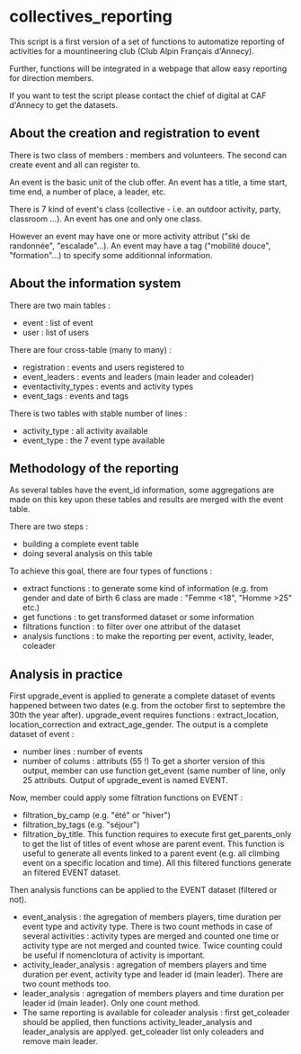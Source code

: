 # collectives_reporting

This script is a first version of a set of functions to automatize reporting of activities for a mountineering club (Club Alpin Français d'Annecy).

Further, functions will be integrated in a webpage that allow easy reporting for direction members.

If you want to test the script please contact the chief of digital at CAF d'Annecy to get the datasets.

## About the creation and registration to event

There is two class of members : members and volunteers. The second can create event and all can register to. 

An event is the basic unit of the club offer. An event has a title, a time start, time end, a number of place, a leader, etc.

There is 7 kind of event's class (collective - i.e. an outdoor activity, party, classroom ...). An event has one and only one class.

However an event may have one or more activity attribut ("ski de randonnée", "escalade"...). An event may have a tag  ("mobilité douce", "formation"...) to specify some additionnal information.  


## About the information system

There are two main tables :
- event : list of event
- user : list of users

There are four cross-table (many to many) :
 - registration : events and users registered to
 - event_leaders : events and leaders (main leader and coleader)
 - eventactivity_types : events and activity types
 - event_tags : events and tags
 
 There is two tables with stable number of lines :
 - activity_type : all activity available
 - event_type : the 7 event type available
 
 ## Methodology of the reporting
 
As several tables have the event_id information, some aggregations are made on this key upon these tables and results are merged with the event table. 

There are two steps :
- building a complete event table
- doing several analysis on this table

To achieve this goal, there are four types of functions :
- extract functions : to generate some kind of information (e.g. from gender and date of birth 6 class are made : "Femme <18", "Homme >25" etc.)
- get functions : to get transformed dataset or some information
- filtrations function : to filter over one attribut of the dataset
- analysis functions : to make the reporting per event, activity, leader, coleader

## Analysis in practice

First upgrade_event is applied to generate a complete dataset of events happened between two dates (e.g. from the october first to septembre the 30th the year after). upgrade_event requires functions : extract_location, location_correction and extract_age_gender. The output is a complete dataset of event : 
- number lines : number of events
- number of colums : attributs (55 !)
To get a shorter version of this output, member can use function get_event  (same number of line, only 25 attributs. 
Output of upgrade_event is named EVENT.

Now, member could apply some filtration functions on EVENT :
- filtration_by_camp (e.g. "été" or "hiver")
- filtration_by_tags (e.g. "séjour")
- filtration_by_title. This function requires to execute first get_parents_only to get the list of titles of event whose are parent event. This function is useful to generate all events linked to a parent event (e.g. all climbing event on a specific location and time).
All this filtered functions generate an filtered EVENT dataset.

Then analysis functions can be applied to the EVENT dataset (filtered or not).
- event_analysis : the agregation of members players, time duration per event type and activity type. There is two count methods in case of several activities : activity types are merged and counted one time or activity type are not merged and counted twice. Twice counting could be useful if nomenclotura of activity is important.
- activity_leader_analysis : agregation of members players and time duration per event, activity type and leader id (main leader). There are two count methods too.
- leader_analysis : agregation of members players and time duration per leader id (main leader). Only one count method.
- The same reporting is available for coleader analysis : first get_coleader should be applied, then functions activity_leader_analysis and leader_analysis are applyed. get_coleader list only coleaders and remove main leader. 
